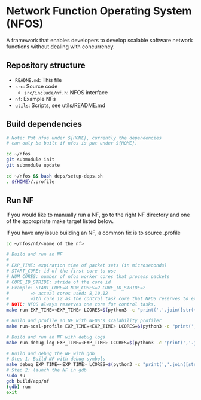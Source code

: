 # Network Function Operating System (NFOS)

A framework that enables developers to develop scalable software network functions without dealing with concurrency.

## Repository structure

- `README.md`: This file
- `src`: Source code
  - `src/include/nf.h`: NFOS interface
- `nf`: Example NFs
- `utils`: Scripts, see utils/README.md 

## Build dependencies

```bash
# Note: Put nfos under ${HOME}, currently the dependencies
# can only be built if nfos is put under ${HOME}.

cd ~/nfos
git submodule init
git submodule update

cd ~/nfos && bash deps/setup-deps.sh
. ${HOME}/.profile
```

## Run NF

If you would like to manually run a NF, go to the right NF directory and one of the
appropriate make target listed below.

If you have any issue building an NF, a common fix is to source .profile

```bash
cd ~/nfos/nf/<name of the nf>

# Build and run an NF
#
# EXP_TIME: expiration time of packet sets (in microseconds)
# START_CORE: id of the first core to use
# NUM_CORES: number of nfos worker cores that process packets 
# CORE_ID_STRIDE: stride of the core id
# Example: START_CORE=8 NUM_CORES=2 CORE_ID_STRIDE=2
#        => actual cores used: 8,10,12
#        with core 12 as the control task core that NFOS reserves to execute periodic tasks, etc.
# NOTE: NFOS always reserves one core for control tasks.
make run EXP_TIME=<EXP_TIME> LCORES=$(python3 -c "print(','.join([str(<START_CORE> + x * <CORE_ID_STRIDE>) for x in range(<NUM_CORES> + 1)]))")

# Build and profile an NF with NFOS's scalability profiler
make run-scal-profile EXP_TIME=<EXP_TIME> LCORES=$(python3 -c "print(','.join([str(<START_CORE> + x * <CORE_ID_STRIDE>) for x in range(<NUM_CORES> + 1)]))")

# Build and run an NF with debug logs
make run-debug-log EXP_TIME=<EXP_TIME> LCORES=$(python3 -c "print(','.join([str(<START_CORE> + x * <CORE_ID_STRIDE>) for x in range(<NUM_CORES> + 1)]))")

# Build and debug the NF with gdb
# Step 1: Build NF with debug symbols
make debug EXP_TIME=<EXP_TIME> LCORES=$(python3 -c "print(','.join([str(<START_CORE> + x * <CORE_ID_STRIDE>) for x in range(<NUM_CORES> + 1)]))")
# Step 2: launch the NF in gdb
sudo su
gdb build/app/nf
(gdb) run
exit
```
